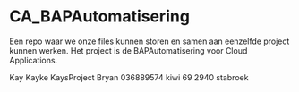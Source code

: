 # CA_BAPAutomatisering
Een repo waar we onze files kunnen storen en samen aan eenzelfde project kunnen werken. Het project is de BAPAutomatisering voor Cloud Applications.


<!---naam -->Kay 
<!---gitnaam -->Kayke
<!---reponaam -->KaysProject
<!---promotor -->Bryan
<!---phone -->036889574
<!---address -->kiwi 69 2940 stabroek <!---end -->






